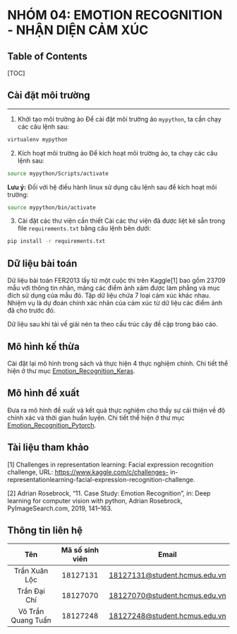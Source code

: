 NHÓM 04: EMOTION RECOGNITION - NHẬN DIỆN CẢM XÚC
===

## Table of Contents

[TOC]

## Cài đặt môi trường
---
1. Khởi tạo môi trường ảo
Để cài đặt môi trường ảo ```mypython```, ta cần chạy các câu lệnh sau:
```bash
virtualenv mypython
```
2. Kích hoạt môi trường ảo
Để kích hoạt môi trường ảo, ta chạy các câu lệnh sau:
```bash
source mypython/Scripts/activate
```
**Lưu ý:** Đối với hệ điều hành linux sử dụng câu lệnh sau để kích hoạt môi trường:
```bash
source mypython/bin/activate
```
3. Cài đặt các thư viện cần thiết
Cài các thư viện đã được liệt kê sẵn trong file ```requirements.txt``` bằng câu lệnh bên dưới:

```bash
pip install -r requirements.txt
```

## Dữ liệu bài toán
Dữ liệu bài toán FER2013 lấy từ một cuộc thi trên Kaggle[1] bao gồm 23709 mẫu với thông tin nhãn, mảng các điểm ảnh xám được làm phẳng và mục đích sử dụng của mẫu đó. Tập dữ liệu chứa 7 loại cảm xúc khác nhau. Nhiệm vụ là dự đoán chính xác nhãn của cảm xúc từ dữ liệu các điểm ảnh đã cho trước đó.

Dữ liệu sau khi tải về giải nén ta theo cấu trúc cây đề cập trong báo cáo.
## Mô hình kế thừa
Cài đặt lại mô hình trong sách và thực hiện 4 thực nghiệm chính. Chi tiết thể hiện ở thư mục [Emotion_Recognition_Keras](https://).

## Mô hình đề xuất
Đưa ra mô hình đề xuất và kết quả thực nghiệm cho thấy sự cải thiện về độ chính xác và thời gian huấn luyện. Chi tiết thể hiện ở thư mục [Emotion_Recognition_Pytorch](https://).


## Tài liệu tham khảo

[1] Challenges in representation learning: Facial expression recognition challenge,
URL: https://www.kaggle.com/c/challenges- in- representationlearning-facial-expression-recognition-challenge.

[2] Adrian Rosebrock, “11. Case Study: Emotion Recognition”, in: Deep learning for computer vision with python, Adrian Rosebrock, PyImageSearch.com,
2019, 141–163.


## Thông tin liên hệ

|       **Tên**      | **Mã số sinh viên** |           **Email**           |
|:------------------:|:-------------------:|:-----------------------------:|
|    Trần Xuân Lộc   |       18127131      | 18127131@student.hcmus.edu.vn |
|    Trần Đại Chí    |       18127070      | 18127070@student.hcmus.edu.vn |
| Võ Trần Quang Tuấn |       18127248      | 18127248@student.hcmus.edu.vn |
